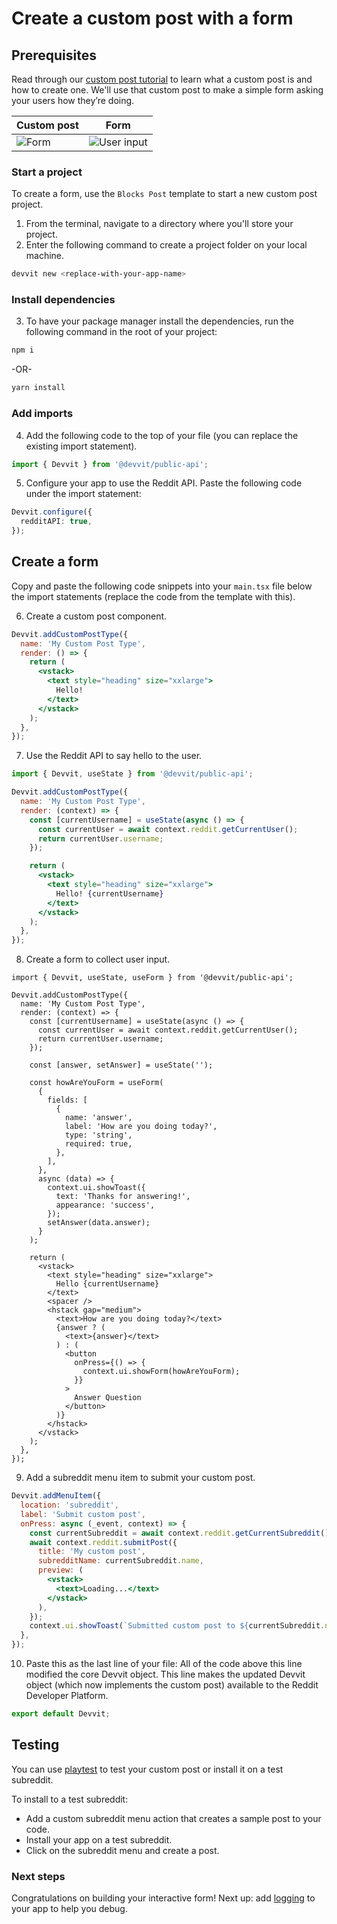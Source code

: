 # Create a custom post with a form

## Prerequisites

Read through our [custom post tutorial](./basic_custom_post.md) to learn what a custom post is and how to create one. We'll use that custom post to make a simple form asking your users how they’re doing.

| Custom post                | Form                                   |
| -------------------------- | -------------------------------------- |
| ![Form](./assets/form.png) | ![User input](./assets/form_popup.png) |

### Start a project

To create a form, use the `Blocks Post` template to start a new custom post project.

1. From the terminal, navigate to a directory where you'll store your project.
2. Enter the following command to create a project folder on your local machine.

```bash
devvit new <replace-with-your-app-name>
```

### Install dependencies

3. To have your package manager install the dependencies, run the following command in the root of your project:

```bash
npm i
```

-OR-

```bash
yarn install
```

### Add imports

4. Add the following code to the top of your file (you can replace the existing import statement).

```ts
import { Devvit } from '@devvit/public-api';
```

5. Configure your app to use the Reddit API. Paste the following code under the import statement:

```ts
Devvit.configure({
  redditAPI: true,
});
```

## Create a form

Copy and paste the following code snippets into your `main.tsx` file below the import statements
(replace the code from the template with this).

6. Create a custom post component.

```jsx
Devvit.addCustomPostType({
  name: 'My Custom Post Type',
  render: () => {
    return (
      <vstack>
        <text style="heading" size="xxlarge">
          Hello!
        </text>
      </vstack>
    );
  },
});
```

7. Use the Reddit API to say hello to the user.

```jsx
import { Devvit, useState } from '@devvit/public-api';

Devvit.addCustomPostType({
  name: 'My Custom Post Type',
  render: (context) => {
    const [currentUsername] = useState(async () => {
      const currentUser = await context.reddit.getCurrentUser();
      return currentUser.username;
    });

    return (
      <vstack>
        <text style="heading" size="xxlarge">
          Hello! {currentUsername}
        </text>
      </vstack>
    );
  },
});
```

8.  Create a form to collect user input.

```tsx
import { Devvit, useState, useForm } from '@devvit/public-api';

Devvit.addCustomPostType({
  name: 'My Custom Post Type',
  render: (context) => {
    const [currentUsername] = useState(async () => {
      const currentUser = await context.reddit.getCurrentUser();
      return currentUser.username;
    });

    const [answer, setAnswer] = useState('');

    const howAreYouForm = useForm(
      {
        fields: [
          {
            name: 'answer',
            label: 'How are you doing today?',
            type: 'string',
            required: true,
          },
        ],
      },
      async (data) => {
        context.ui.showToast({
          text: 'Thanks for answering!',
          appearance: 'success',
        });
        setAnswer(data.answer);
      }
    );

    return (
      <vstack>
        <text style="heading" size="xxlarge">
          Hello {currentUsername}
        </text>
        <spacer />
        <hstack gap="medium">
          <text>How are you doing today?</text>
          {answer ? (
            <text>{answer}</text>
          ) : (
            <button
              onPress={() => {
                context.ui.showForm(howAreYouForm);
              }}
            >
              Answer Question
            </button>
          )}
        </hstack>
      </vstack>
    );
  },
});
```

9. Add a subreddit menu item to submit your custom post.

```jsx
Devvit.addMenuItem({
  location: 'subreddit',
  label: 'Submit custom post',
  onPress: async (_event, context) => {
    const currentSubreddit = await context.reddit.getCurrentSubreddit();
    await context.reddit.submitPost({
      title: 'My custom post',
      subredditName: currentSubreddit.name,
      preview: (
        <vstack>
          <text>Loading...</text>
        </vstack>
      ),
    });
    context.ui.showToast(`Submitted custom post to ${currentSubreddit.name}`);
  },
});
```

10. Paste this as the last line of your file:
    All of the code above this line modified the core Devvit object. This line makes the updated Devvit object (which now implements the custom post) available to the Reddit Developer Platform.

```ts
export default Devvit;
```

## Testing

You can use [playtest](./playtest.md) to test your custom post or install it on a test subreddit.

To install to a test subreddit:

- Add a custom subreddit menu action that creates a sample post to your code.
- Install your app on a test subreddit.
- Click on the subreddit menu and create a post.

### Next steps

Congratulations on building your interactive form! Next up: add [logging](./debug.md) to your app to help you debug.
